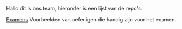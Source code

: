 Hallo dit is ons team, hieronder is een lijst van de repo's.

[Examens](https://github.com/hogent-senne-enver-quinten/examen) Voorbeelden van oefenigen die handig zijn voor het examen.
